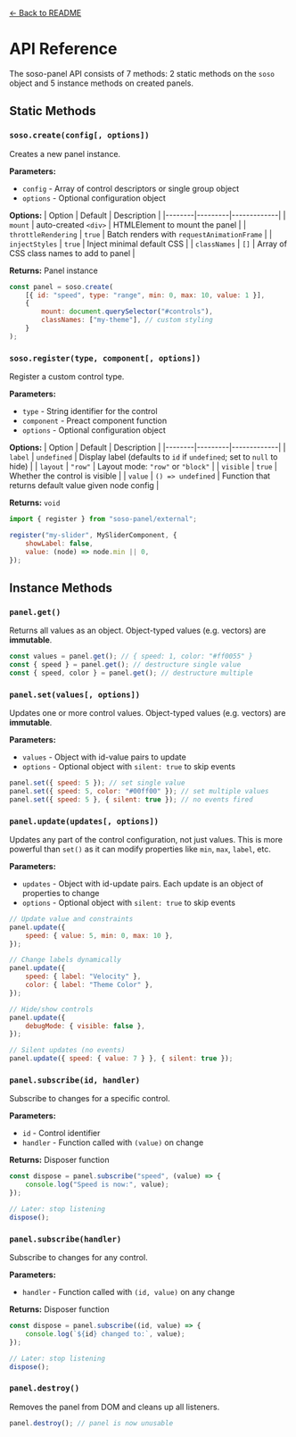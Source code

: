 [← Back to README](../README.md)

# API Reference

The soso-panel API consists of 7 methods: 2 static methods on the `soso` object and 5 instance methods on created panels.

## Static Methods

### `soso.create(config[, options])`

Creates a new panel instance.

**Parameters:**

- `config` - Array of control descriptors or single group object
- `options` - Optional configuration object

**Options:**
| Option | Default | Description |
|--------|---------|-------------|
| `mount` | auto-created `<div>` | HTMLElement to mount the panel |
| `throttleRendering` | `true` | Batch renders with `requestAnimationFrame` |
| `injectStyles` | `true` | Inject minimal default CSS |
| `classNames` | `[]` | Array of CSS class names to add to panel |

**Returns:** Panel instance

```js
const panel = soso.create(
    [{ id: "speed", type: "range", min: 0, max: 10, value: 1 }],
    {
        mount: document.querySelector("#controls"),
        classNames: ["my-theme"], // custom styling
    }
);
```

### `soso.register(type, component[, options])`

Register a custom control type.

**Parameters:**

- `type` - String identifier for the control
- `component` - Preact component function
- `options` - Optional configuration object

**Options:**
| Option | Default | Description |
|--------|---------|-------------|
| `label` | `undefined` | Display label (defaults to `id` if `undefined`; set to `null` to hide) |
| `layout` | `"row"` | Layout mode: `"row"` or `"block"` |
| `visible` | `true` | Whether the control is visible |
| `value` | `() => undefined` | Function that returns default value given node config |

**Returns:** `void`

```js
import { register } from "soso-panel/external";

register("my-slider", MySliderComponent, {
    showLabel: false,
    value: (node) => node.min || 0,
});
```

## Instance Methods

### `panel.get()`

Returns all values as an object. Object-typed values (e.g. vectors) are **immutable**.

```js
const values = panel.get(); // { speed: 1, color: "#ff0055" }
const { speed } = panel.get(); // destructure single value
const { speed, color } = panel.get(); // destructure multiple
```

### `panel.set(values[, options])`

Updates one or more control values. Object-typed values (e.g. vectors) are **immutable**.

**Parameters:**

- `values` - Object with id-value pairs to update
- `options` - Optional object with `silent: true` to skip events

```js
panel.set({ speed: 5 }); // set single value
panel.set({ speed: 5, color: "#00ff00" }); // set multiple values
panel.set({ speed: 5 }, { silent: true }); // no events fired
```

### `panel.update(updates[, options])`

Updates any part of the control configuration, not just values. This is more powerful than `set()` as it can modify properties like `min`, `max`, `label`, etc.

**Parameters:**

- `updates` - Object with id-update pairs. Each update is an object of properties to change
- `options` - Optional object with `silent: true` to skip events

```js
// Update value and constraints
panel.update({
    speed: { value: 5, min: 0, max: 10 },
});

// Change labels dynamically
panel.update({
    speed: { label: "Velocity" },
    color: { label: "Theme Color" },
});

// Hide/show controls
panel.update({
    debugMode: { visible: false },
});

// Silent updates (no events)
panel.update({ speed: { value: 7 } }, { silent: true });
```

### `panel.subscribe(id, handler)`

Subscribe to changes for a specific control.

**Parameters:**

- `id` - Control identifier
- `handler` - Function called with `(value)` on change

**Returns:** Disposer function

```js
const dispose = panel.subscribe("speed", (value) => {
    console.log("Speed is now:", value);
});

// Later: stop listening
dispose();
```

### `panel.subscribe(handler)`

Subscribe to changes for any control.

**Parameters:**

- `handler` - Function called with `(id, value)` on any change

**Returns:** Disposer function

```js
const dispose = panel.subscribe((id, value) => {
    console.log(`${id} changed to:`, value);
});

// Later: stop listening
dispose();
```

### `panel.destroy()`

Removes the panel from DOM and cleans up all listeners.

```js
panel.destroy(); // panel is now unusable
```
